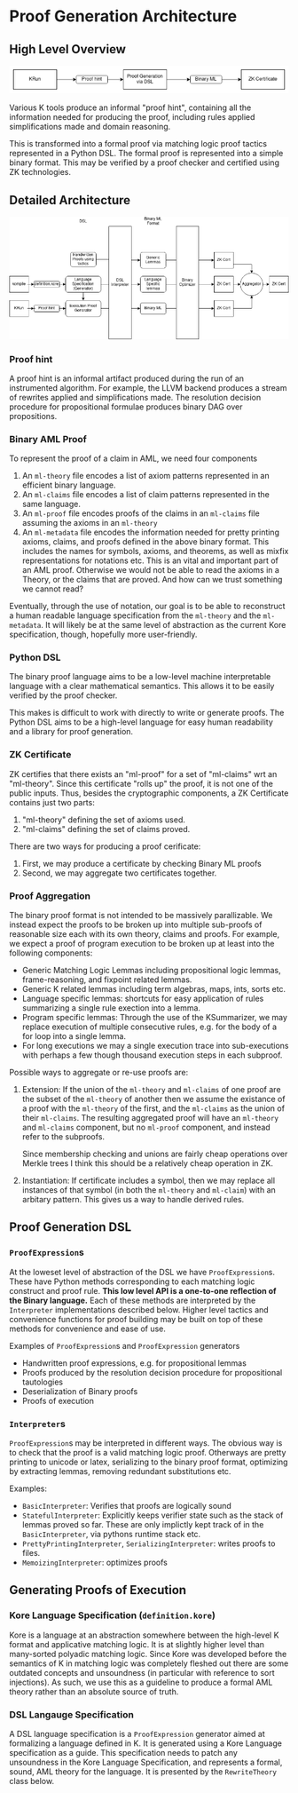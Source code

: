 # Proof Generation Architecture

## High Level Overview

![High Level Architecture](images/high-level-architecture.png)

Various K tools produce an informal "proof hint", containing all the information
needed for producing the proof, including rules applied simplifications made and
domain reasoning.

This is transformed into a formal proof via matching logic proof tactics
represented in a Python DSL. The formal proof is represented into a simple
binary format. This may be verified by a proof checker and certified using ZK
technologies.

## Detailed Architecture

![Detailed Architecture](images/detailed-architecture.png)

### Proof hint

A proof hint is an informal artifact produced during the run of an instrumented algorithm.
For example, the LLVM backend produces a stream of rewrites applied and simplifications made.
The resolution decision procedure for propositional formulae produces binary DAG over propositions.


### Binary AML Proof

To represent the proof of a claim in AML, we need four components

1.  An `ml-theory` file encodes a list of axiom patterns represented in an efficient binary language.
2.  An `ml-claims` file encodes a list of claim patterns represented in the same language.
3.  An `ml-proof` file encodes proofs of the claims in an `ml-claims` file assuming the axioms in an `ml-theory`
4.  An `ml-metadata` file encodes the information needed for pretty printing axioms, claims, and proofs defined in the above binary format.
    This includes the names for symbols, axioms, and theorems, as well as mixfix representations for notations etc.
    This is an vital and important part of an AML proof. Otherwise we would not be able to read the axioms in a Theory,
    or the claims that are proved. And how can we trust something we cannot read?

Eventually, through the use of notation, our goal is to be able to reconstruct
a human readable language specification from the `ml-theory` and the `ml-metadata`.
It will likely be at the same level of abstraction as the current Kore specification,
though, hopefully more user-friendly.


### Python DSL

The binary proof language aims to be a
low-level machine interpretable language with a clear mathematical semantics.
This allows it to be easily verified by the proof checker.

This makes is difficult to work with directly to write or generate proofs.
The Python DSL aims to be a high-level language for easy human readability
and a library for proof generation.


### ZK Certificate

ZK certifies that there exists an "ml-proof" for a set of "ml-claims" wrt an "ml-theory".
Since this certificate "rolls up" the proof, it is not one of the public inputs.
Thus, besides the cryptographic components, a ZK Certificate contains just two parts:

1.  "ml-theory" defining the set of axioms used.
2.  "ml-claims" defining the set of claims proved.

There are two ways for producing a proof cerificate:

1.   First, we may produce a certificate by checking Binary ML proofs
2.   Second, we may aggregate two certificates together.


### Proof Aggregation

The binary proof format is not intended to be massively parallizable.
We instead expect the proofs to be broken up into multiple
sub-proofs of reasonable size each with its own theory, claims and proofs.
For example, we expect a proof of program execution to be broken up at least into the following components:

*   Generic Matching Logic Lemmas including propositional logic lemmas, frame-reasoning, and fixpoint related lemmas.
*   Generic K related lemmas including term algebras, maps, ints, sorts etc.
*   Language specific lemmas: shortcuts for easy application of rules summarizing a single rule exection into a lemma.
*   Program specific lemmas: Through the use of the KSummarizer, we may replace execution of multiple consecutive rules, e.g. for the body of a for loop into a single lemma.
*   For long executions we may a single execution trace into sub-executions with perhaps a few though thousand execution steps in each subproof.

Possible ways to aggregate or re-use proofs are:

1.  Extension: If the union of the `ml-theory` and `ml-claims` of one proof are the subset of the `ml-theory` of another
    then we assume the existance of a proof with the `ml-theory` of the first, and the `ml-claims` as the union of their `ml-claims`.
    The resulting aggregated proof will have an `ml-theory` and `ml-claims` component, but no `ml-proof` component, and instead refer to the subproofs.

    Since membership checking and unions are fairly cheap operations over Merkle trees I think this should be a relatively cheap operation in ZK.

2.  Instantiation:
    If certificate includes a symbol, then we may replace all instances of that symbol  (in both the `ml-theory` and `ml-claim`) with an arbitary pattern.
    This gives us a way to handle derived rules.

## Proof Generation DSL

### `ProofExpression`s

At the loweset level of abstraction of the DSL we have `ProofExpression`s.
These have Python methods corresponding to each matching logic construct
and proof rule.
**This low level API is a one-to-one reflection of the Binary language.**
Each of these methods are interpreted by the `Interpreter` implementations
described below.
Higher level tactics and convenience functions for proof building
may be built on top of these methods for convenience and ease of use.

Examples of `ProofExpression`s and `ProofExpression` generators

*   Handwritten proof expressions, e.g. for propositional lemmas
*   Proofs produced by the resolution decision procedure for  propositional tautologies
*   Deserialization of Binary proofs
*   Proofs of execution

### `Interpreter`s

`ProofExpression`s may be interpreted in different ways.
The obvious way is to check that the proof is a valid matching logic proof.
Otherways are pretty printing to unicode or latex,
serializing to the binary proof format,
optimizing by extracting lemmas,
removing redundant substitutions etc.

Examples:

*   `BasicInterpreter`: Verifies that proofs are logically sound
*   `StatefulInterpreter`:
    Explicitly keeps verifier state such as the stack of lemmas proved so far.
    These are only implictly kept track of in the `BasicInterpreter`,
    via pythons runtime stack etc.
*   `PrettyPrintingInterpreter`, `SerializingInterpreter`:  writes proofs to files.
*   `MemoizingInterpreter`: optimizes proofs


## Generating Proofs of Execution

### Kore Language Specification (`definition.kore`)

Kore is a language at an abstraction somewhere between the high-level K format and applicative matching logic. 
It is at slightly higher level than many-sorted polyadic matching logic.
Since Kore was developed before the semantics of K in matching logic was completely fleshed out
there are some outdated concepts and unsoundness
(in particular with reference to sort injections).
As such, we use this as a guideline to produce a formal AML theory rather than an absolute source of truth.


### DSL Langauge Specification

A DSL language specification is a `ProofExpression` generator
aimed at formalizing a language defined in K.
It is generated using a Kore Language specification as a guide.
This specification needs to patch any unsoundness in the Kore Language Specification,
and represents a formal, sound, AML theory for the language.
It is presented by the `RewriteTheory` class below.
